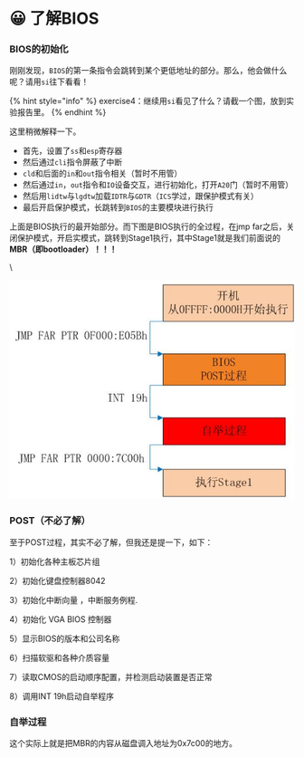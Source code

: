 # 😀 了解BIOS

### BIOS的初始化

刚刚发现，`BIOS`的第一条指令会跳转到某个更低地址的部分。那么，他会做什么呢？请用`si`往下看看！

{% hint style="info" %}
exercise4：继续用`si`看见了什么？请截一个图，放到实验报告里。
{% endhint %}

这里稍微解释一下。

* 首先，设置了`ss`和`esp`寄存器
* 然后通过`cli`指令屏蔽了中断
* `cld`和后面的`in`和`out`指令相关（暂时不用管）
* 然后通过`in`，`out`指令和`IO`设备交互，进行初始化，打开`A20`门（暂时不用管）
* 然后用`lidtw`与`lgdtw`加载`IDTR`与`GDTR`（`ICS`学过，跟保护模式有关）
* 最后开启保护模式，长跳转到`BIOS`的主要模块进行执行

上面是BIOS执行的最开始部分。而下图是BIOS执行的全过程，在jmp far之后，关闭保护模式，开启实模式，跳转到Stage1执行，其中Stage1就是我们前面说的**MBR（即bootloader）！！！**

\


![](../../../.gitbook/assets/image4.png)

### POST（不必了解）

至于POST过程，其实不必了解，但我还是提一下，如下：

1）初始化各种主板芯片组

2）初始化键盘控制器8042

3）初始化中断向量 ，中断服务例程.

4）初始化 VGA BIOS 控制器

5）显示BIOS的版本和公司名称

6）扫描软驱和各种介质容量

7）读取CMOS的启动顺序配置，并检测启动装置是否正常

8）调用INT 19h启动自举程序

### 自举过程

这个实际上就是把MBR的内容从磁盘调入地址为0x7c00的地方。


